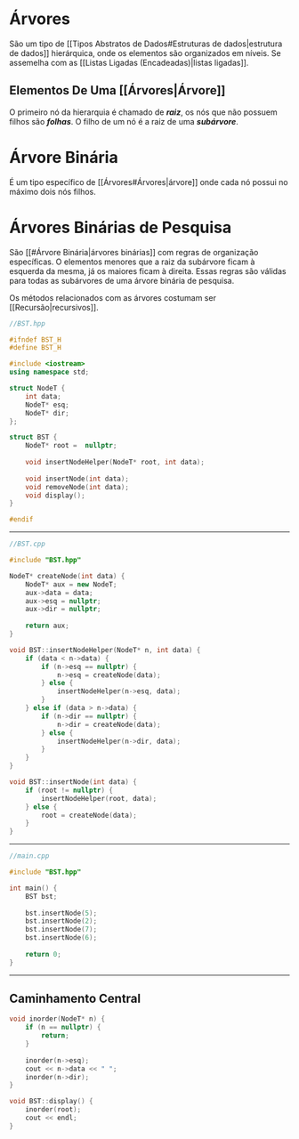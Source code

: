 # Árvores
São um tipo de [[Tipos Abstratos de Dados#Estruturas de dados|estrutura de dados]] hierárquica, onde os elementos são organizados em níveis. Se assemelha com as [[Listas Ligadas (Encadeadas)|listas ligadas]].

## Elementos De Uma [[Árvores|Árvore]]

O primeiro nó da hierarquia é chamado de ***raiz***, os nós que não possuem filhos são ***folhas***. O filho de um nó é a raiz de uma ***subárvore***.

# Árvore Binária

É um tipo específico de [[Árvores#Árvores|árvore]] onde cada nó possui no máximo dois nós filhos.

# Árvores Binárias de Pesquisa

São [[#Árvore Binária|árvores binárias]] com regras de organização específicas. O elementos menores que a raiz da subárvore ficam à esquerda da mesma, já os maiores ficam à direita. Essas regras são válidas para todas as subárvores de uma árvore binária de pesquisa.

Os métodos relacionados com as árvores costumam ser [[Recursão|recursivos]].

```Cpp
//BST.hpp

#ifndef BST_H
#define BST_H

#include <iostream>
using namespace std;

struct NodeT {
	int data;
	NodeT* esq;
	NodeT* dir;
};

struct BST {
	NodeT* root =  nullptr;
	
	void insertNodeHelper(NodeT* root, int data);
	
	void insertNode(int data);
	void removeNode(int data);
	void display();
}

#endif
```

---

```Cpp
//BST.cpp

#include "BST.hpp"

NodeT* createNode(int data) {
	NodeT* aux = new NodeT;
	aux->data = data;
	aux->esq = nullptr;
	aux->dir = nullptr;
	
	return aux;
}

void BST::insertNodeHelper(NodeT* n, int data) {
	if (data < n->data) {
		if (n->esq == nullptr) {
			n->esq = createNode(data);
		} else {
			insertNodeHelper(n->esq, data);
		}
	} else if (data > n->data) {
		if (n->dir == nullptr) {
			n->dir = createNode(data);
		} else {
			insertNodeHelper(n->dir, data);
		}
	}
}

void BST::insertNode(int data) {
	if (root != nullptr) {
		insertNodeHelper(root, data);
	} else {
		root = createNode(data);
	}
}
```

---

```Cpp
//main.cpp

#include "BST.hpp"

int main() {
	BST bst;
	
	bst.insertNode(5);
	bst.insertNode(2);
	bst.insertNode(7);
	bst.insertNode(6);
	
	return 0;
}
```
---
## Caminhamento Central

```Cpp
void inorder(NodeT* n) {
	if (n == nullptr) {
		return;
	}
	
	inorder(n->esq);
	cout << n->data << " ";
	inorder(n->dir);
}

void BST::display() {
	inorder(root);
	cout << endl;
}
```